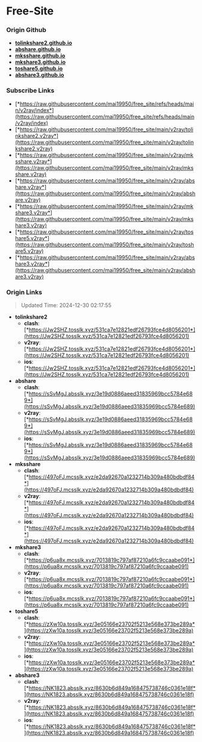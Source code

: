 # Free-Site

### Origin Github

- [**tolinkshare2.github.io**](https://github.com/tolinkshare2/tolinkshare2.github.io)
- [**abshare.github.io**](https://github.com/abshare/abshare.github.io)
- [**mksshare.github.io**](https://github.com/mksshare/mksshare.github.io)
- [**mkshare3.github.io**](https://github.com/mkshare3/mkshare3.github.io)
- [**toshare5.github.io**](https://github.com/toshare5/toshare5.github.io)
- [**abshare3.github.io**](https://github.com/abshare3/abshare3.github.io)

### Subscribe Links

- [*https://raw.githubusercontent.com/mai19950/free_site/refs/heads/main/v2ray/index*](https://raw.githubusercontent.com/mai19950/free_site/refs/heads/main/v2ray/index)
- [*https://raw.githubusercontent.com/mai19950/free_site/main/v2ray/tolinkshare2.v2ray*](https://raw.githubusercontent.com/mai19950/free_site/main/v2ray/tolinkshare2.v2ray)
- [*https://raw.githubusercontent.com/mai19950/free_site/main/v2ray/mksshare.v2ray*](https://raw.githubusercontent.com/mai19950/free_site/main/v2ray/mksshare.v2ray)
- [*https://raw.githubusercontent.com/mai19950/free_site/main/v2ray/abshare.v2ray*](https://raw.githubusercontent.com/mai19950/free_site/main/v2ray/abshare.v2ray)
- [*https://raw.githubusercontent.com/mai19950/free_site/main/v2ray/mkshare3.v2ray*](https://raw.githubusercontent.com/mai19950/free_site/main/v2ray/mkshare3.v2ray)
- [*https://raw.githubusercontent.com/mai19950/free_site/main/v2ray/toshare5.v2ray*](https://raw.githubusercontent.com/mai19950/free_site/main/v2ray/toshare5.v2ray)
- [*https://raw.githubusercontent.com/mai19950/free_site/main/v2ray/abshare3.v2ray*](https://raw.githubusercontent.com/mai19950/free_site/main/v2ray/abshare3.v2ray)

### Origin Links

> Updated Time: 2024-12-30 02:17:55

- **tolinkshare2**
  - **clash**: [*https://Jw2SHZ.tosslk.xyz/531ca7e12821edf26793fce4d8056201*](https://Jw2SHZ.tosslk.xyz/531ca7e12821edf26793fce4d8056201)
  - **v2ray**: [*https://Jw2SHZ.tosslk.xyz/531ca7e12821edf26793fce4d8056201*](https://Jw2SHZ.tosslk.xyz/531ca7e12821edf26793fce4d8056201)
  - **ios**: [*https://Jw2SHZ.tosslk.xyz/531ca7e12821edf26793fce4d8056201*](https://Jw2SHZ.tosslk.xyz/531ca7e12821edf26793fce4d8056201)
- **abshare**
  - **clash**: [*https://sSvMgJ.absslk.xyz/3e19d0886aeed31835969bcc5784e689*](https://sSvMgJ.absslk.xyz/3e19d0886aeed31835969bcc5784e689)
  - **v2ray**: [*https://sSvMgJ.absslk.xyz/3e19d0886aeed31835969bcc5784e689*](https://sSvMgJ.absslk.xyz/3e19d0886aeed31835969bcc5784e689)
  - **ios**: [*https://sSvMgJ.absslk.xyz/3e19d0886aeed31835969bcc5784e689*](https://sSvMgJ.absslk.xyz/3e19d0886aeed31835969bcc5784e689)
- **mksshare**
  - **clash**: [*https://497oFJ.mcsslk.xyz/e2da92670a1232714b309a480bdbdf84*](https://497oFJ.mcsslk.xyz/e2da92670a1232714b309a480bdbdf84)
  - **v2ray**: [*https://497oFJ.mcsslk.xyz/e2da92670a1232714b309a480bdbdf84*](https://497oFJ.mcsslk.xyz/e2da92670a1232714b309a480bdbdf84)
  - **ios**: [*https://497oFJ.mcsslk.xyz/e2da92670a1232714b309a480bdbdf84*](https://497oFJ.mcsslk.xyz/e2da92670a1232714b309a480bdbdf84)
- **mkshare3**
  - **clash**: [*https://p6ua8x.mcsslk.xyz/7013819c797af87210a6fc9ccaabe091*](https://p6ua8x.mcsslk.xyz/7013819c797af87210a6fc9ccaabe091)
  - **v2ray**: [*https://p6ua8x.mcsslk.xyz/7013819c797af87210a6fc9ccaabe091*](https://p6ua8x.mcsslk.xyz/7013819c797af87210a6fc9ccaabe091)
  - **ios**: [*https://p6ua8x.mcsslk.xyz/7013819c797af87210a6fc9ccaabe091*](https://p6ua8x.mcsslk.xyz/7013819c797af87210a6fc9ccaabe091)
- **toshare5**
  - **clash**: [*https://zXw10a.tosslk.xyz/3e05166e23702f5213e568e373be289a*](https://zXw10a.tosslk.xyz/3e05166e23702f5213e568e373be289a)
  - **v2ray**: [*https://zXw10a.tosslk.xyz/3e05166e23702f5213e568e373be289a*](https://zXw10a.tosslk.xyz/3e05166e23702f5213e568e373be289a)
  - **ios**: [*https://zXw10a.tosslk.xyz/3e05166e23702f5213e568e373be289a*](https://zXw10a.tosslk.xyz/3e05166e23702f5213e568e373be289a)
- **abshare3**
  - **clash**: [*https://NK1823.absslk.xyz/8630b6d849a168475738746c0361e18f*](https://NK1823.absslk.xyz/8630b6d849a168475738746c0361e18f)
  - **v2ray**: [*https://NK1823.absslk.xyz/8630b6d849a168475738746c0361e18f*](https://NK1823.absslk.xyz/8630b6d849a168475738746c0361e18f)
  - **ios**: [*https://NK1823.absslk.xyz/8630b6d849a168475738746c0361e18f*](https://NK1823.absslk.xyz/8630b6d849a168475738746c0361e18f)
